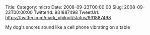 Title: 
Category: micro
Date: 2008-09-23T00:00:00
Slug: 2008-09-23T00:00:00
TwitterId: 931887498
TweetUrl: https://twitter.com/mark_philpot/status/931887498

My dog's snores sound like a cell phone vibrating on a table